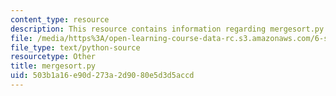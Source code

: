 ```yaml
---
content_type: resource
description: This resource contains information regarding mergesort.py.
file: /media/https%3A/open-learning-course-data-rc.s3.amazonaws.com/6-s095-programming-for-the-puzzled-january-iap-2018/503b1a16e90d273a2d9080e5d3d5accd_mergesort.py
file_type: text/python-source
resourcetype: Other
title: mergesort.py
uid: 503b1a16-e90d-273a-2d90-80e5d3d5accd
---
```

